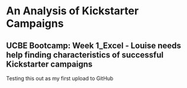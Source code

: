 # An Analysis of Kickstarter Campaigns

## UCBE Bootcamp: Week 1_Excel - Louise needs help finding characteristics of successful Kickstarter campaigns

Testing this out as my first upload to GitHub
